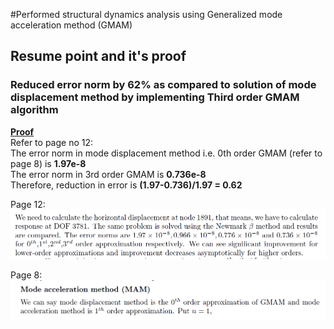 #Performed structural dynamics analysis using Generalized mode acceleration method (GMAM)
<!--- ## Summary --->
<!--- Performed structural dynamic analysis of a strcuture by implementiing generalized mode acceleration method in MATLAB and improved results of mode displacement method.--->
## Resume point and it's proof
### Reduced error norm by 62% as compared to solution of mode displacement method by implementing Third order GMAM algorithm
<ins>**Proof**</ins>  
Refer to page no 12:  
The error norm in mode displacement method i.e. 0th order GMAM (refer to page 8) is **1.97e-8**  
The error norm in 3rd order GMAM is **0.736e-8**  
Therefore, reduction in error is **(1.97-0.736)/1.97 = 0.62**  
  
 Page 12: 
![Page 12](https://github.com/Abhinandan-Kumbhar/Computational-Structural-Dynamics/blob/main/page12.PNG)
  
  Page 8:
![Page 8](https://github.com/Abhinandan-Kumbhar/Computational-Structural-Dynamics/blob/main/page8.PNG)
